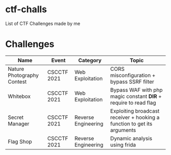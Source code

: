 # ctf-challs
List of CTF Challenges made by me

# Challenges

| Name | Event | Category | Topic |
| --- | --- | --- | --- |
| Nature Photography Contest  | CSCCTF 2021 | Web Exploitation | CORS misconfiguration + bypass SSRF filter |
| Whitebox  | CSCCTF 2021 | Web Exploitation | Bypass WAF with php magic constant __DIR__ + require to read flag |
| Secret Manager | CSCCTF 2021 | Reverse Engineering | Exploiting broadcast receiver + hooking a function to get its arguments |
| Flag Shop | CSCCTF 2021 | Reverse Engineering | Dynamic analysis using frida |

